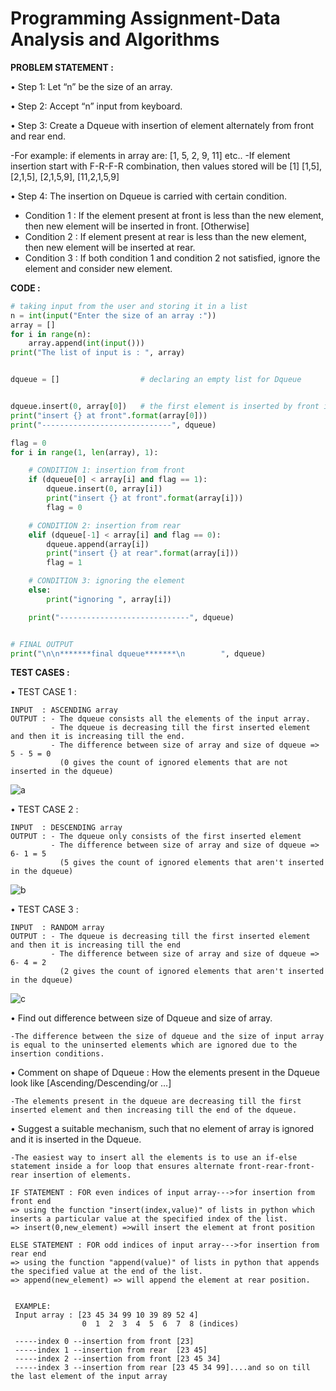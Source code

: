
# Programming Assignment-Data Analysis and Algorithms 

**PROBLEM STATEMENT :**

• Step 1: Let “n” be the size of an array.

• Step 2: Accept “n” input from keyboard.

• Step 3: Create a Dqueue with insertion of element alternately from front and rear end. 
          
  -For example: if elements in array are: [1, 5, 2, 9, 11] etc..
  -If element insertion start with F-R-F-R combination, then values stored will be [1] [1,5], [2,1,5], [2,1,5,9], [11,2,1,5,9]
          
        
• Step 4: The insertion on Dqueue is carried with certain condition.
                      
  - Condition 1 : If the element present at front is less than the new element, then new element will be inserted in front. [Otherwise]
  - Condition 2 : If element present at rear is less than the new element, then new element will be inserted at rear.
  - Condition 3 : If both condition 1 and condition 2 not satisfied, ignore the element and consider new element.


**CODE :**
```py
# taking input from the user and storing it in a list
n = int(input("Enter the size of an array :"))
array = []
for i in range(n):
    array.append(int(input()))
print("The list of input is : ", array)


dqueue = []                  # declaring an empty list for Dqueue


dqueue.insert(0, array[0])   # the first element is inserted by front in the dqueue
print("insert {} at front".format(array[0]))
print("-----------------------------", dqueue)

flag = 0
for i in range(1, len(array), 1):

    # CONDITION 1: insertion from front
    if (dqueue[0] < array[i] and flag == 1):
        dqueue.insert(0, array[i])
        print("insert {} at front".format(array[i]))
        flag = 0

    # CONDITION 2: insertion from rear
    elif (dqueue[-1] < array[i] and flag == 0):
        dqueue.append(array[i])
        print("insert {} at rear".format(array[i]))
        flag = 1

    # CONDITION 3: ignoring the element
    else:
        print("ignoring ", array[i])

    print("-----------------------------", dqueue)


# FINAL OUTPUT
print("\n\n*******final dqueue*******\n        ", dqueue)
```

**TEST CASES :**

• TEST CASE 1 : 
                     
    INPUT  : ASCENDING array
    OUTPUT : - The dqueue consists all the elements of the input array.
             - The dqueue is decreasing till the first inserted element and then it is increasing till the end.
             - The difference between size of array and size of dqueue => 5 - 5 = 0 
               (0 gives the count of ignored elements that are not inserted in the dqueue)

  ![a](https://user-images.githubusercontent.com/113937257/202613187-286ad68f-adc7-4e85-b833-1dea59a2e3b3.png)


• TEST CASE 2 : 

    INPUT  : DESCENDING array
    OUTPUT : - The dqueue only consists of the first inserted element
             - The difference between size of array and size of dqueue =>  6- 1 = 5 
               (5 gives the count of ignored elements that aren't inserted in the dqueue)

  ![b](https://user-images.githubusercontent.com/113937257/202613254-224f1354-98cf-4777-abdf-50ce685b31f8.png)


• TEST CASE 3 :

    INPUT  : RANDOM array
    OUTPUT : - The dqueue is decreasing till the first inserted element and then it is increasing till the end
             - The difference between size of array and size of dqueue =>  6- 4 = 2 
               (2 gives the count of ignored elements that aren't inserted in the dqueue)

  ![c](https://user-images.githubusercontent.com/113937257/202613273-4075a0ec-49a9-4d4f-824e-fdbe80061e4e.png)
  
  
  
• Find out difference between size of Dqueue and size of array. 
             
    -The difference between the size of dqueue and the size of input array is equal to the uninserted elements which are ignored due to the insertion conditions.

• Comment on shape of Dqueue : How the elements present in the Dqueue look like [Ascending/Descending/or …]
    
    -The elements present in the dqueue are decreasing till the first inserted element and then increasing till the end of the dqueue.

• Suggest a suitable mechanism, such that no element of array is ignored and it is inserted in the Dqueue.

    -The easiest way to insert all the elements is to use an if-else statement inside a for loop that ensures alternate front-rear-front-rear insertion of elements.
    
    IF STATEMENT : FOR even indices of input array--->for insertion from front end
    => using the function "insert(index,value)" of lists in python which inserts a particular value at the specified index of the list.
    => insert(0,new_element) =>will insert the element at front position
                
    ELSE STATEMENT : FOR odd indices of input array--->for insertion from rear end
    => using the function "append(value)" of lists in python that appends the specified value at the end of the list.
    => append(new_element) => will append the element at rear position.
       
       
     EXAMPLE:
     Input array : [23 45 34 99 10 39 89 52 4]
                    0  1  2  3  4  5  6  7  8 (indices)
                    
     -----index 0 --insertion from front [23]
     -----index 1 --insertion from rear  [23 45]
     -----index 2 --insertion from front [23 45 34]
     -----index 3 --insertion from rear [23 45 34 99]....and so on till the last element of the input array
     
                
